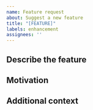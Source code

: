 ```yaml
---
name: Feature request
about: Suggest a new feature
title: "[FEATURE]"
labels: enhancement
assignees: ''
---
```


## Describe the feature

## Motivation

## Additional context